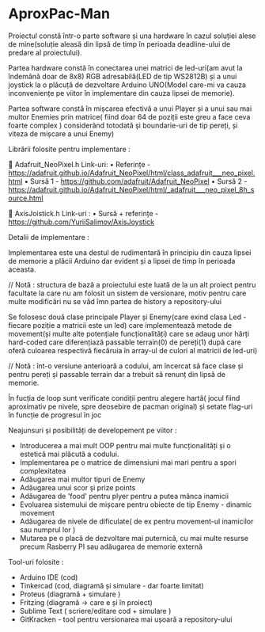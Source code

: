 # AproxPac-Man

Proiectul constă într-o parte software și una hardware în cazul soluției alese de mine(soluție aleasă din lipsă de timp în perioada deadline-ului de predare al proiectului). 

Partea hardware constă în conectarea unei matrici de led-uri(am avut la îndemână doar de 8x8) RGB adresabilă(LED de tip WS2812B) și a unui joystick la o plăcuță de dezvoltare Arduino UNO(Model care-mi va cauza inconveniențe pe viitor în implementare din cauza lipsei de memorie).

Partea software constă în mișcarea efectivă a unui Player și a unui sau mai multor Enemies prin matrice( fiind doar 64 de poziții este greu a face ceva foarte complex ) considerând totodată și boundarie-uri de tip pereți, și viteza de mișcare a unui Enemy)


Librării folosite pentru implementare :

 Adafruit_NeoPixel.h
Link-uri:
• Referințe - https://adafruit.github.io/Adafruit_NeoPixel/html/class_adafruit___neo_pixel.html
• Sursă 1 - https://github.com/adafruit/Adafruit_NeoPixel
• Sursă 2 - https://adafruit.github.io/Adafruit_NeoPixel/html/_adafruit___neo_pixel_8h_source.html

 AxisJoistick.h
Link-uri :
• Sursă + referințe - https://github.com/YuriiSalimov/AxisJoystick


Detalii de implementare :

Implementarea este una destul de rudimentară în principiu din cauza lipsei de memorie a plăcii Arduino dar evident și a lipsei de timp în perioada aceasta.

// Notă : structura de bază a proiectului este luată de la un alt proiect pentru facultate la care nu am folosit un sistem de versionare, motiv pentru care multe modificări nu se văd îmn partea de history a repository-ului 

Se folosesc două clase principale Player și Enemy(care exind clasa Led - fiecare poziție a matricii este un led) care implementează metode de movement(și multe alte potențiale funcționalități) care se adaug unor hărți hard-coded care diferențiază passable terrain(0) de pereți(1) după care oferă culoarea respectivă fiecăruia în array-ul de culori al matricii de led-uri)

// Notă : înt-o versiune anterioară a codului, am încercat să face clase și pentru pereți și passable terrain dar a trebuit să renunț din lipsă de memorie.

În fucția de loop sunt verificate condiții pentru alegere hartă( jocul fiind aproximativ pe nivele, spre deosebire de pacman original) și setate flag-uri în funcție de progresul în joc


Neajunsuri și posibilități de developement pe viitor :

- Introducerea a mai mult OOP pentru mai multe funcționalități și o estetică mai plăcută a codului.
- Implementarea pe o matrice de dimensiuni mai mari pentru a spori complexitatea
- Adăugarea mai multor tipuri de Enemy
- Adăugarea unui scor și prize points
- Adăugarea de 'food' pentru plyer pentru a putea mânca inamicii
- Evoluarea sistemului de mișcare pentru obiecte de tip Enemy - dinamic movement
- Adăugarea de nivele de dificulate( de ex pentru movement-ul inamicilor sau numprul lor )
- Mutarea pe o placă de dezvoltare mai puternică, cu mai multe resurse precum Rasberry PI sau adăugarea de memorie externă


Tool-uri folosite :
- Arduino IDE (cod)
- Tinkercad (cod, diagramă și simulare - dar foarte limitat)
- Proteus (diagramă + simulare <prin intermediul Arduino IDE sau Sublime Text> )
- Fritzing (diagramă -> care e și în proiect)
- Sublime Text ( scriere/editare cod + simulare )
- GitKracken - tool pentru versionarea mai ușoară a repository-ului
